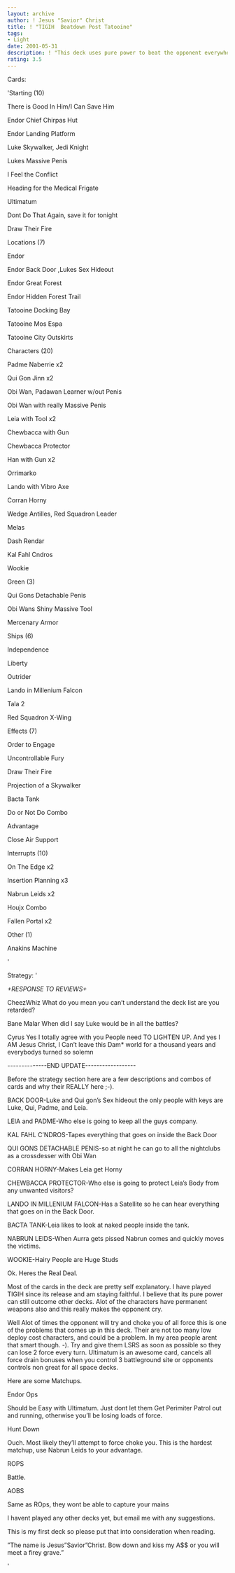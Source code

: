 ```yaml
---
layout: archive
author: ! Jesus "Savior" Christ
title: ! "TIGIH  Beatdown Post Tatooine"
tags:
- Light
date: 2001-05-31
description: ! "This deck uses pure power to beat the opponent everywhere, When Luke, Obi, and Leia are at one site not only are they unbeatable, but they get it on to."
rating: 3.5
---
```

Cards: 

'Starting (10)


There is Good In Him/I Can Save Him

Endor Chief Chirpas Hut

Endor Landing Platform

Luke Skywalker, Jedi Knight 

Lukes Massive Penis

I Feel the Conflict

Heading for the Medical Frigate

Ultimatum

Dont Do That Again, save it for tonight

Draw Their Fire



Locations (7)


Endor

Endor Back Door ,Lukes Sex Hideout

Endor Great Forest

Endor Hidden Forest Trail

Tatooine Docking Bay

Tatooine Mos Espa

Tatooine City Outskirts



Characters (20)


Padme Naberrie x2

Qui Gon Jinn x2

Obi Wan, Padawan Learner w/out Penis

Obi Wan with really Massive Penis

Leia with Tool x2

Chewbacca with Gun 

Chewbacca Protector

Han with Gun x2

Orrimarko

Lando with Vibro Axe

Corran Horny

Wedge Antilles, Red Squadron Leader

Melas

Dash Rendar

Kal Fahl Cndros

Wookie 



Green (3)


Qui Gons Detachable Penis

Obi Wans Shiny Massive Tool

Mercenary Armor



Ships (6)


Independence

Liberty

Outrider

Lando in Millenium Falcon

Tala 2

Red Squadron X-Wing



Effects (7)


Order to Engage

Uncontrollable Fury

Draw Their Fire

Projection of a Skywalker

Bacta Tank

Do or Not Do Combo

Advantage

Close Air Support



Interrupts (10)


On The Edge x2

Insertion Planning x3

Nabrun Leids x2

Houjx Combo

Fallen Portal x2


Other (1)


Anakins Machine

'

Strategy: '

*+_RESPONSE TO REVIEWS_+*


CheezWhiz What do you mean you can’t understand the deck list are you retarded?


Bane Malar When did I say Luke would be in all the battles?


Cyrus Yes I totally agree with you People need TO LIGHTEN UP. And yes I AM Jesus Christ, I Can’t leave this Dam* world for a thousand years and everybodys turned so solemn


--------------END UPDATE------------------

Before the strategy section here are a few descriptions and combos of cards and why their REALLY here ;-).



BACK DOOR-Luke and Qui gon’s Sex hideout the only people with keys are Luke, Qui, Padme, and Leia.


LEIA and PADME-Who else is going to keep all the guys company.


KAL FAHL C’NDROS-Tapes everything that goes on inside the Back Door


QUI GONS DETACHABLE PENIS-so at night he can go to all the nightclubs as a crossdesser with Obi Wan


CORRAN HORNY-Makes Leia get Horny


CHEWBACCA PROTECTOR-Who else is going to protect Leia’s Body from any unwanted visitors?


LANDO IN MILLENIUM FALCON-Has a Satellite so he can hear everything that goes on in the Back Door.


BACTA TANK-Leia likes to look at naked people inside the tank.


NABRUN LEIDS-When Aurra gets pissed Nabrun comes and quickly moves the victims.


WOOKIE-Hairy People are Huge Studs





Ok. Heres the Real Deal.



Most of the cards in the deck are pretty self explanatory. I have played TIGIH since its release and am staying faithful. I believe that its pure power can still outcome other decks. Alot of the characters have permanent weapons also and this really makes the opponent cry.


Well Alot of times the opponent will try and choke you of all force this is one of the problems that comes up in this deck. Their are not too many low deploy cost characters, and could be a problem. In my area people arent that smart though. -). Try and give them LSRS as soon as possible so they can lose 2 force every turn. Ultimatum is an awesome card, cancels all force drain bonuses when you control 3 battleground site or opponents controls non great for all space decks.



Here are some Matchups. 




Endor Ops


Should be Easy with Ultimatum. Just dont let them Get Perimiter Patrol out and running, otherwise you’ll be losing loads of force.



Hunt Down


Ouch. Most likely they’ll attempt to force choke you. This is the hardest matchup, use Nabrun Leids to your advantage.



ROPS


Battle.



AOBS


Same as ROps, they wont be able to capture your mains





I havent played any other decks yet, but email me with any suggestions.


This is my first deck so please put that into consideration when reading.




”The name is Jesus”Savior”Christ. Bow down and kiss my A$$ or you will meet a firey grave.”

'